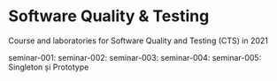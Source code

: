 # Software Quality & Testing
Course and laboratories for Software Quality and Testing (CTS) in 2021


seminar-001:
seminar-002:
seminar-003:
seminar-004:
seminar-005: Singleton și Prototype
